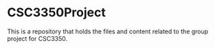 # CSC3350Project
This is a repository that holds the files and content related to the group project for CSC3350.
